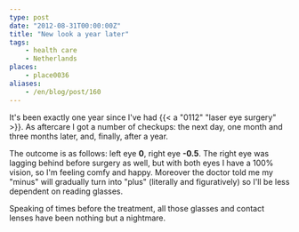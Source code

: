 ```yaml
---
type: post
date: "2012-08-31T00:00:00Z"
title: "New look a year later"
tags:
    - health care
    - Netherlands
places:
    - place0036
aliases:
    - /en/blog/post/160
---
```


It's been exactly one year since I've had {{< a "0112" "laser eye surgery" >}}. As aftercare I got a number of checkups: the next day, one month and three months later, and, finally, after a year.

<!--more-->

The outcome is as follows: left eye **0**, right eye **-0.5**. The right eye was lagging behind before surgery as well, but with both eyes I have a 100% vision, so I'm feeling comfy and happy. Moreover the doctor told me my "minus" will gradually turn into "plus" (literally and figuratively) so I'll be less dependent on reading glasses.

Speaking of times before the treatment, all those glasses and contact lenses have been nothing but a nightmare.
